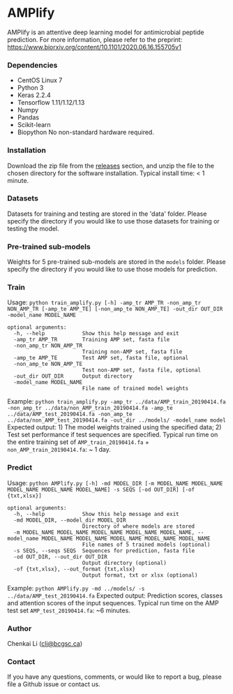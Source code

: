 # AMPlify

AMPlify is an attentive deep learning model for antimicrobial peptide prediction.
For more information, please refer to the preprint: https://www.biorxiv.org/content/10.1101/2020.06.16.155705v1

### Dependencies
* CentOS Linux 7
* Python 3
* Keras 2.2.4
* Tensorflow 1.11/1.12/1.13
* Numpy
* Pandas
* Scikit-learn
* Biopython
No non-standard hardware required.

### Installation

Download the zip file from the [releases](https://github.com/bcgsc/AMPlify/releases) section, and unzip the file to the chosen directory for the software installation.
Typical install time: < 1 minute.

### Datasets
Datasets for training and testing are stored in the 'data' folder. Please specify the directory if you would like to use those datasets for training or testing the model.

### Pre-trained sub-models
Weights for 5 pre-trained sub-models are stored in the `models` folder. Please specify the directory if you would like to use those models for prediction.

### Train
Usage: `python train_amplify.py [-h] -amp_tr AMP_TR -non_amp_tr NON_AMP_TR [-amp_te AMP_TE] [-non_amp_te NON_AMP_TE] -out_dir OUT_DIR -model_name MODEL_NAME`
```
optional arguments:
  -h, --help            Show this help message and exit
  -amp_tr AMP_TR        Training AMP set, fasta file
  -non_amp_tr NON_AMP_TR
                        Training non-AMP set, fasta file
  -amp_te AMP_TE        Test AMP set, fasta file, optional
  -non_amp_te NON_AMP_TE
                        Test non-AMP set, fasta file, optional
  -out_dir OUT_DIR      Output directory
  -model_name MODEL_NAME
                        File name of trained model weights
```
Example: `python train_amplify.py -amp_tr ../data/AMP_train_20190414.fa -non_amp_tr ../data/non_AMP_train_20190414.fa -amp_te ../data/AMP_test_20190414.fa -non_amp_te ../data/non_AMP_test_20190414.fa -out_dir ../models/ -model_name model`
Expected output: 1) The model weights trained using the specified data; 2) Test set performance if test sequences are specified.
Typical run time on the entire training set of `AMP_train_20190414.fa` + `non_AMP_train_20190414.fa`: ~ 1 day.


### Predict
Usage: `python AMPlify.py [-h] -md MODEL_DIR [-m MODEL_NAME MODEL_NAME MODEL_NAME MODEL_NAME MODEL_NAME] -s SEQS [-od OUT_DIR] [-of {txt,xlsx}]`
```
optional arguments:
  -h, --help            Show this help message and exit
  -md MODEL_DIR, --model_dir MODEL_DIR
                        Directory of where models are stored
  -m MODEL_NAME MODEL_NAME MODEL_NAME MODEL_NAME MODEL_NAME, --model_name MODEL_NAME MODEL_NAME MODEL_NAME MODEL_NAME MODEL_NAME
                        File names of 5 trained models (optional)
  -s SEQS, --seqs SEQS  Sequences for prediction, fasta file
  -od OUT_DIR, --out_dir OUT_DIR
                        Output directory (optional)
  -of {txt,xlsx}, --out_format {txt,xlsx}
                        Output format, txt or xlsx (optional)
```
Example: `python AMPlify.py -md ../models/ -s ../data/AMP_test_20190414.fa`
Expected output: Prediction scores, classes and attention scores of the input sequences.
Typical run time on the AMP test set `AMP_test_20190414.fa`: ~6 minutes.


### Author

Chenkai Li (cli@bcgsc.ca)

### Contact

If you have any questions, comments, or would like to report a bug, please file a Github issue or contact us.
